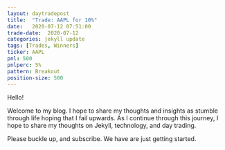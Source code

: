 ```yaml
---
layout: daytradepost
title:  "Trade: AAPL for 10%"
date:   2020-07-12 07:51:00
trade-date:  2020-07-12
categories: jekyll update
tags: [Trades, Winners]
ticker: AAPL
pnl: 500
pnlperc: 5%
pattern: Breakout
position-size: 500
---
```


Hello!

Welcome to my blog.  I hope to share my thoughts and insights as stumble through life hoping that I fail upwards.  As I continue through this journey, I hope to share my thoughts on Jekyll, technology, and day trading.

Please buckle up, and subscribe.  We have are just getting started.
